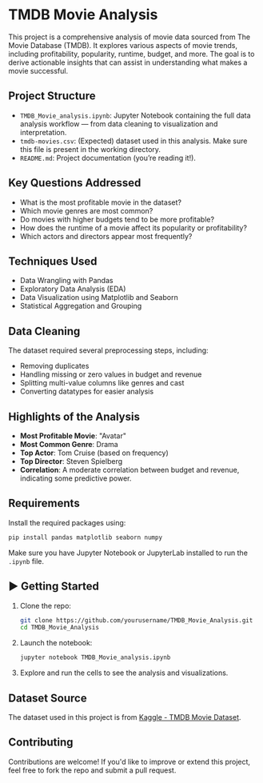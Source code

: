 # TMDB Movie Analysis

This project is a comprehensive analysis of movie data sourced from The Movie Database (TMDB). It explores various aspects of movie trends, including profitability, popularity, runtime, budget, and more. The goal is to derive actionable insights that can assist in understanding what makes a movie successful.

## Project Structure

- `TMDB_Movie_analysis.ipynb`: Jupyter Notebook containing the full data analysis workflow — from data cleaning to visualization and interpretation.
- `tmdb-movies.csv`: (Expected) dataset used in this analysis. Make sure this file is present in the working directory.
- `README.md`: Project documentation (you’re reading it!).

## Key Questions Addressed

- What is the most profitable movie in the dataset?
- Which movie genres are most common?
- Do movies with higher budgets tend to be more profitable?
- How does the runtime of a movie affect its popularity or profitability?
- Which actors and directors appear most frequently?

## Techniques Used

- Data Wrangling with Pandas
- Exploratory Data Analysis (EDA)
- Data Visualization using Matplotlib and Seaborn
- Statistical Aggregation and Grouping

## Data Cleaning

The dataset required several preprocessing steps, including:
- Removing duplicates
- Handling missing or zero values in budget and revenue
- Splitting multi-value columns like genres and cast
- Converting datatypes for easier analysis

## Highlights of the Analysis

- **Most Profitable Movie**: "Avatar"
- **Most Common Genre**: Drama
- **Top Actor**: Tom Cruise (based on frequency)
- **Top Director**: Steven Spielberg
- **Correlation**: A moderate correlation between budget and revenue, indicating some predictive power.

## Requirements

Install the required packages using:

```bash
pip install pandas matplotlib seaborn numpy
```

Make sure you have Jupyter Notebook or JupyterLab installed to run the `.ipynb` file.

## ▶️ Getting Started

1. Clone the repo:
   ```bash
   git clone https://github.com/yourusername/TMDB_Movie_Analysis.git
   cd TMDB_Movie_Analysis
   ```

2. Launch the notebook:
   ```bash
   jupyter notebook TMDB_Movie_analysis.ipynb
   ```

3. Explore and run the cells to see the analysis and visualizations.

## Dataset Source

The dataset used in this project is from [Kaggle - TMDB Movie Dataset](https://www.kaggle.com/tmdb/tmdb-movie-metadata).

## Contributing

Contributions are welcome! If you'd like to improve or extend this project, feel free to fork the repo and submit a pull request.


